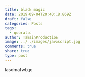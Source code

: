 ```yaml
---
title: black magic
date: 2019-09-04T20:40:18.869Z
draft: false
categories: Posts
tags:
  - quoratic
author: TahsinProduction
image: ../../images/javascript.jpg
comments: true
share: true
type: post
---
```

lasdmafwbqc
